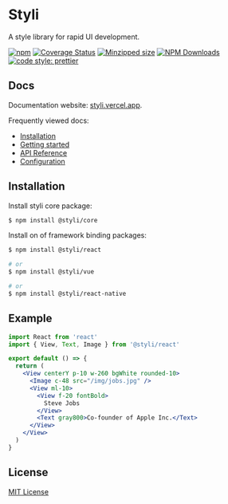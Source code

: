 # Styli

A style library for rapid UI development.

[![npm](https://img.shields.io/npm/v/@styli/core.svg)](https://www.npmjs.com/package/@styli/core)
[![Coverage Status](https://coveralls.io/repos/github/forsigner/styli/badge.svg?branch=master)](https://coveralls.io/github/forsigner/styli?branch=master)
[![Minzipped size](https://img.shields.io/bundlephobia/minzip/@styli/core.svg)](https://bundlephobia.com/result?p=@styli/core)
[![NPM Downloads](https://img.shields.io/npm/dm/@styli/core.svg?style=flat)](https://www.npmjs.com/package/@styli/core)
[![code style: prettier](https://img.shields.io/badge/code_style-prettier-ff69b4.svg)](https://github.com/prettier/prettier)

## Docs

Documentation website: [styli.vercel.app](https://styli.vercel.app/).

Frequently viewed docs:

- [Installation](/docs/)
- [Getting started](/docs/getting-started)
- [API Reference]()
- [Configuration](/docs/configuration)

## Installation

Install styli core package:

```bash
$ npm install @styli/core
```

Install on of framework binding packages:

```bash
$ npm install @styli/react

# or
$ npm install @styli/vue

# or
$ npm install @styli/react-native
```

## Example

```jsx
import React from 'react'
import { View, Text, Image } from '@styli/react'

export default () => {
  return (
    <View centerY p-10 w-260 bgWhite rounded-10>
      <Image c-48 src="/img/jobs.jpg" />
      <View ml-10>
        <View f-20 fontBold>
          Steve Jobs
        </View>
        <Text gray800>Co-founder of Apple Inc.</Text>
      </View>
    </View>
  )
}
```

## License

[MIT License](https://github.com/forsigner/styli/blob/master/LICENSE)
